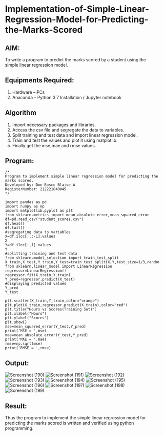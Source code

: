 # Implementation-of-Simple-Linear-Regression-Model-for-Predicting-the-Marks-Scored

## AIM:
To write a program to predict the marks scored by a student using the simple linear regression model.

## Equipments Required:
1. Hardware – PCs
2. Anaconda – Python 3.7 Installation / Jupyter notebook

## Algorithm
1. Import necessary packages and libraries.
2. Access the csv file and segregate the data to variables.
3. Split training and test data and import linear regression model.
4. Train and test the values and plot it using matplotlib.
5. Finally get the mse,mae and rmse values.

## Program:
```
/*
Program to implement simple linear regression model for predicting the marks scored.
Developed by: Don Bosco Blaise A
RegisterNumber: 212221040045
*/

import pandas as pd
import numpy as np
import matplotlib.pyplot as plt
from sklearn.metrics import mean_absolute_error,mean_squared_error
df=pd.read_csv("student_scores.csv")
df.head()
df.tail()
#segregating data to variables
X=df.iloc[:,:-1].values
X
Y=df.iloc[:,1].values
Y
#splitting training and test data
from sklearn.model_selection import train_test_split
X_train,X_test,Y_train,Y_test=train_test_split(X,Y,test_size=1/3,random_state=0)
from sklearn.linear_model import LinearRegression
regressor=LinearRegression()
regressor.fit(X_train,Y_train)
Y_pred=regressor.predict(X_test)
#displaying predicted values
Y_pred
Y_test
```


```
plt.scatter(X_train,Y_train,color="orange")
plt.plot(X_train,regressor.predict(X_train),color="red")
plt.title("Hours vs Scores(Training Set)")
plt.xlabel("Hours")
plt.ylabel("Scores")
plt.show()
mse=mean_squared_error(Y_test,Y_pred)
print('MSE = ',mse)
mae=mean_absolute_error(Y_test,Y_pred)
print('MAE = ',mae)
rmse=np.sqrt(mse)
print('RMSE = ',rmse)
```

## Output:
![Screenshot (190)](https://github.com/DonBoscoBlaiseA/Implementation-of-Simple-Linear-Regression-Model-for-Predicting-the-Marks-Scored/assets/140850829/86cba780-9e56-445e-a6a1-2aba780a433b)
![Screenshot (191)](https://github.com/DonBoscoBlaiseA/Implementation-of-Simple-Linear-Regression-Model-for-Predicting-the-Marks-Scored/assets/140850829/e93e90d2-b242-47cc-b232-8bf85c688a29)
![Screenshot (192)](https://github.com/DonBoscoBlaiseA/Implementation-of-Simple-Linear-Regression-Model-for-Predicting-the-Marks-Scored/assets/140850829/70f32fef-5fb8-43a8-b5b5-f08ef5e86665)
![Screenshot (193)](https://github.com/DonBoscoBlaiseA/Implementation-of-Simple-Linear-Regression-Model-for-Predicting-the-Marks-Scored/assets/140850829/4f3f0684-1a85-47de-8b1f-3a6440690157)
![Screenshot (194)](https://github.com/DonBoscoBlaiseA/Implementation-of-Simple-Linear-Regression-Model-for-Predicting-the-Marks-Scored/assets/140850829/69957f4a-47e4-4f4e-84ee-7bcfbd85c438)
![Screenshot (195)](https://github.com/DonBoscoBlaiseA/Implementation-of-Simple-Linear-Regression-Model-for-Predicting-the-Marks-Scored/assets/140850829/e13dbd8c-8d65-46ee-ad51-7448d8ab6caf)
![Screenshot (196)](https://github.com/DonBoscoBlaiseA/Implementation-of-Simple-Linear-Regression-Model-for-Predicting-the-Marks-Scored/assets/140850829/f9b4ed41-228b-4279-a093-e01b94dd7bc8)
![Screenshot (197)](https://github.com/DonBoscoBlaiseA/Implementation-of-Simple-Linear-Regression-Model-for-Predicting-the-Marks-Scored/assets/140850829/c60c5b8c-dde4-4145-b056-6e7a7697e79e)
![Screenshot (198)](https://github.com/DonBoscoBlaiseA/Implementation-of-Simple-Linear-Regression-Model-for-Predicting-the-Marks-Scored/assets/140850829/d267bc2a-8d59-469b-99b2-8e22ad46d2cf)
![Screenshot (199)](https://github.com/DonBoscoBlaiseA/Implementation-of-Simple-Linear-Regression-Model-for-Predicting-the-Marks-Scored/assets/140850829/1d81dc59-31f2-4202-9a01-28ef9cd364f5)




## Result:
Thus the program to implement the simple linear regression model for predicting the marks scored is written and verified using python programming.
